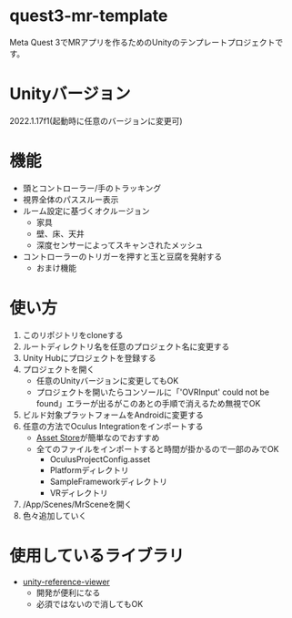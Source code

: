 ﻿# quest3-mr-template
Meta Quest 3でMRアプリを作るためのUnityのテンプレートプロジェクトです。

# Unityバージョン
2022.1.17f1(起動時に任意のバージョンに変更可)

# 機能
- 頭とコントローラー/手のトラッキング
- 視界全体のパススルー表示
- ルーム設定に基づくオクルージョン
  - 家具
  - 壁、床、天井
  - 深度センサーによってスキャンされたメッシュ
- コントローラーのトリガーを押すと玉と豆腐を発射する
  - おまけ機能

# 使い方
1. このリポジトリをcloneする
2. ルートディレクトリ名を任意のプロジェクト名に変更する
3. Unity Hubにプロジェクトを登録する
4. プロジェクトを開く
    - 任意のUnityバージョンに変更してもOK
    - プロジェクトを開いたらコンソールに「'OVRInput' could not be found」エラーが出るがこのあとの手順で消えるため無視でOK
5. ビルド対象プラットフォームをAndroidに変更する
6. 任意の方法でOculus Integrationをインポートする
    - [Asset Store](https://assetstore.unity.com/packages/tools/integration/oculus-integration-82022)が簡単なのでおすすめ
    - 全てのファイルをインポートすると時間が掛かるので一部のみでOK
      - OculusProjectConfig.asset
      - Platformディレクトリ
      - SampleFrameworkディレクトリ
      - VRディレクトリ
7. /App/Scenes/MrSceneを開く
8. 色々追加していく

# 使用しているライブラリ
- [unity-reference-viewer](https://github.com/ina-amagami/unity-reference-viewer/blob/master/LICENSE.txt)
  - 開発が便利になる
  - 必須ではないので消してもOK
